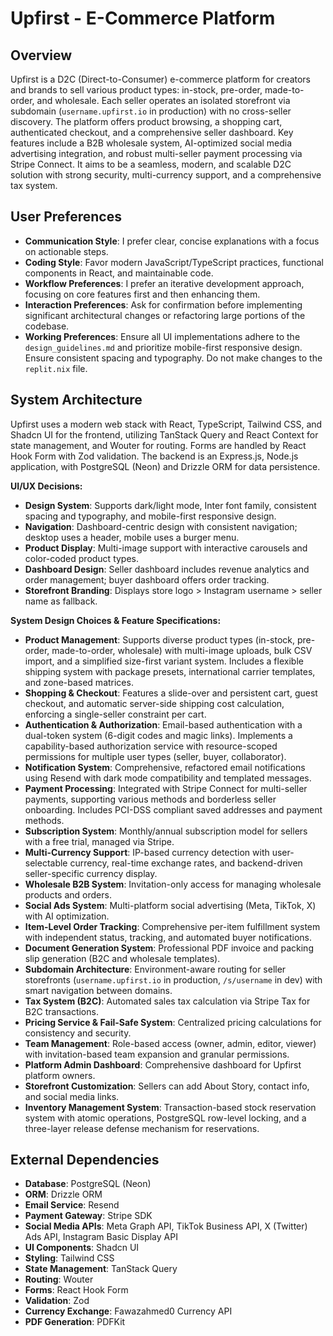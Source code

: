 # Upfirst - E-Commerce Platform

## Overview
Upfirst is a D2C (Direct-to-Consumer) e-commerce platform for creators and brands to sell various product types: in-stock, pre-order, made-to-order, and wholesale. Each seller operates an isolated storefront via subdomain (`username.upfirst.io` in production) with no cross-seller discovery. The platform offers product browsing, a shopping cart, authenticated checkout, and a comprehensive seller dashboard. Key features include a B2B wholesale system, AI-optimized social media advertising integration, and robust multi-seller payment processing via Stripe Connect. It aims to be a seamless, modern, and scalable D2C solution with strong security, multi-currency support, and a comprehensive tax system.

## User Preferences
- **Communication Style**: I prefer clear, concise explanations with a focus on actionable steps.
- **Coding Style**: Favor modern JavaScript/TypeScript practices, functional components in React, and maintainable code.
- **Workflow Preferences**: I prefer an iterative development approach, focusing on core features first and then enhancing them.
- **Interaction Preferences**: Ask for confirmation before implementing significant architectural changes or refactoring large portions of the codebase.
- **Working Preferences**: Ensure all UI implementations adhere to the `design_guidelines.md` and prioritize mobile-first responsive design. Ensure consistent spacing and typography. Do not make changes to the `replit.nix` file.

## System Architecture
Upfirst uses a modern web stack with React, TypeScript, Tailwind CSS, and Shadcn UI for the frontend, utilizing TanStack Query and React Context for state management, and Wouter for routing. Forms are handled by React Hook Form with Zod validation. The backend is an Express.js, Node.js application, with PostgreSQL (Neon) and Drizzle ORM for data persistence.

**UI/UX Decisions:**
- **Design System**: Supports dark/light mode, Inter font family, consistent spacing and typography, and mobile-first responsive design.
- **Navigation**: Dashboard-centric design with consistent navigation; desktop uses a header, mobile uses a burger menu.
- **Product Display**: Multi-image support with interactive carousels and color-coded product types.
- **Dashboard Design**: Seller dashboard includes revenue analytics and order management; buyer dashboard offers order tracking.
- **Storefront Branding**: Displays store logo > Instagram username > seller name as fallback.

**System Design Choices & Feature Specifications:**
- **Product Management**: Supports diverse product types (in-stock, pre-order, made-to-order, wholesale) with multi-image uploads, bulk CSV import, and a simplified size-first variant system. Includes a flexible shipping system with package presets, international carrier templates, and zone-based matrices.
- **Shopping & Checkout**: Features a slide-over and persistent cart, guest checkout, and automatic server-side shipping cost calculation, enforcing a single-seller constraint per cart.
- **Authentication & Authorization**: Email-based authentication with a dual-token system (6-digit codes and magic links). Implements a capability-based authorization service with resource-scoped permissions for multiple user types (seller, buyer, collaborator).
- **Notification System**: Comprehensive, refactored email notifications using Resend with dark mode compatibility and templated messages.
- **Payment Processing**: Integrated with Stripe Connect for multi-seller payments, supporting various methods and borderless seller onboarding. Includes PCI-DSS compliant saved addresses and payment methods.
- **Subscription System**: Monthly/annual subscription model for sellers with a free trial, managed via Stripe.
- **Multi-Currency Support**: IP-based currency detection with user-selectable currency, real-time exchange rates, and backend-driven seller-specific currency display.
- **Wholesale B2B System**: Invitation-only access for managing wholesale products and orders.
- **Social Ads System**: Multi-platform social advertising (Meta, TikTok, X) with AI optimization.
- **Item-Level Order Tracking**: Comprehensive per-item fulfillment system with independent status, tracking, and automated buyer notifications.
- **Document Generation System**: Professional PDF invoice and packing slip generation (B2C and wholesale templates).
- **Subdomain Architecture**: Environment-aware routing for seller storefronts (`username.upfirst.io` in production, `/s/username` in dev) with smart navigation between domains.
- **Tax System (B2C)**: Automated sales tax calculation via Stripe Tax for B2C transactions.
- **Pricing Service & Fail-Safe System**: Centralized pricing calculations for consistency and security.
- **Team Management**: Role-based access (owner, admin, editor, viewer) with invitation-based team expansion and granular permissions.
- **Platform Admin Dashboard**: Comprehensive dashboard for Upfirst platform owners.
- **Storefront Customization**: Sellers can add About Story, contact info, and social media links.
- **Inventory Management System**: Transaction-based stock reservation system with atomic operations, PostgreSQL row-level locking, and a three-layer release defense mechanism for reservations.

## External Dependencies
- **Database**: PostgreSQL (Neon)
- **ORM**: Drizzle ORM
- **Email Service**: Resend
- **Payment Gateway**: Stripe SDK
- **Social Media APIs**: Meta Graph API, TikTok Business API, X (Twitter) Ads API, Instagram Basic Display API
- **UI Components**: Shadcn UI
- **Styling**: Tailwind CSS
- **State Management**: TanStack Query
- **Routing**: Wouter
- **Forms**: React Hook Form
- **Validation**: Zod
- **Currency Exchange**: Fawazahmed0 Currency API
- **PDF Generation**: PDFKit